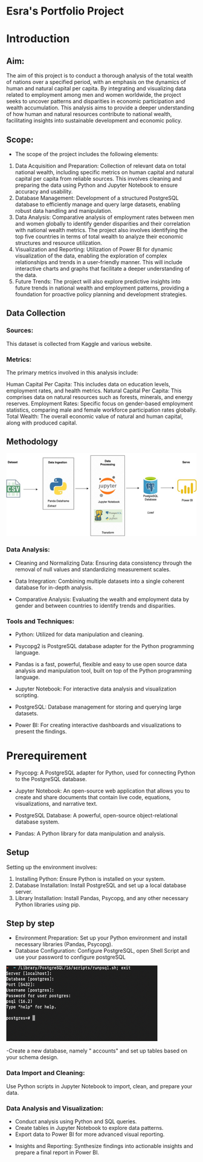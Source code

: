 # Esra's Portfolio Project

# Introduction
## Aim:
The aim of this project is to conduct a thorough analysis of the total wealth of nations over a specified period, with an emphasis on the dynamics of human and natural capital per capita. By integrating and visualizing data related to employment among men and women worldwide, the project seeks to uncover patterns and disparities in economic participation and wealth accumulation. This analysis aims to provide a deeper understanding of how human and natural resources contribute to national wealth, facilitating insights into sustainable development and economic policy.
## Scope:
- The scope of the project includes the following elements:

1.  Data Acquisition and Preparation: Collection of relevant data on total national wealth, including specific metrics on human capital and natural capital per capita from reliable sources. This involves cleaning and preparing the data using Python and Jupyter Notebook to ensure accuracy and usability.
2. Database Management: Development of a structured PostgreSQL database to efficiently manage and query large datasets, enabling robust data handling and manipulation.
3. Data Analysis: Comparative analysis of employment rates between men and women globally to identify gender disparities and their correlation with national wealth metrics. The project also involves identifying the top five countries in terms of total wealth to analyze their economic structures and resource utilization.
4. Visualization and Reporting: Utilization of Power BI for dynamic visualization of the data, enabling the exploration of complex relationships and trends in a user-friendly manner. This will include interactive charts and graphs that facilitate a deeper understanding of the data.
5.  Future Trends: The project will also explore predictive insights into future trends in national wealth and employment patterns, providing a foundation for proactive policy planning and development strategies.


## Data Collection
### Sources:
This dataset is collected from Kaggle and various website.

### Metrics:
The primary metrics involved in this analysis include:

Human Capital Per Capita: This includes data on education levels, employment rates, and health metrics.
Natural Capital Per Capita: This comprises data on natural resources such as forests, minerals, and energy reserves.
Employment Rates: Specific focus on gender-based employment statistics, comparing male and female workforce participation rates globally.
Total Wealth: The overall economic value of natural and human capital, along with produced capital.
## Methodology
![Method diagram](https://github.com/esradem/portfolio/blob/main/Wealtness_of_Countries/images/FA_Arch.jpeg?raw=true)<br />

### Data Analysis:
+ Cleaning and Normalizing Data: Ensuring data consistency through the removal of null values and standardizing measurement scales.

+ Data Integration: Combining multiple datasets into a single coherent database for in-depth analysis.

+ Comparative Analysis: Evaluating the wealth and employment data by gender and between countries to identify trends and disparities.
###  Tools and Techniques:
 + Python: Utilized for data manipulation and cleaning.
 - Psycopg2 is  PostgreSQL database adapter for the Python programming language.
 + Pandas is a fast, powerful, flexible and easy to use open source data analysis and manipulation tool,
built on top of the Python programming language.

- Jupyter Notebook: For interactive data analysis and visualization scripting.
+ PostgreSQL: Database management for storing and querying large datasets.
- Power BI: For creating interactive dashboards and visualizations to present the findings.

   

# Prerequirement 
+ Psycopg: A PostgreSQL adapter for Python, used for connecting Python to the PostgreSQL database.
- Jupyter Notebook: An open-source web application that allows you to create and share documents that contain live code, equations, visualizations, and narrative text.
+ PostgreSQL Database: A powerful, open-source object-relational database system.
- Pandas: A Python library for data manipulation and analysis.

## Setup
Setting up the environment involves:

1. Installing Python: Ensure Python is installed on your system.
2. Database Installation: Install PostgreSQL and set up a local database server.
3. Library Installation: Install Pandas, Psycopg, and any other necessary Python libraries using pip.
## Step by step 
+ Environment Preparation: Set up your Python environment and install necessary libraries (Pandas, Psycopg).
+ Database Configuration: Configure PostgreSQL, open Shell Script and use your password to configure postgreSQL<br />


<img src="https://github.com/esradem/portfolio/blob/main/Wealtness_of_Countries/images/Screenshot%202024-05-03%20at%2013.27.28.png?raw=true=5x5" width="400" height="200">





-Create a new database, namely " accounts" and set up tables based on your schema design.
###   Data Import and Cleaning:
 Use Python scripts in Jupyter Notebook to import, clean, and prepare your data.
### Data Analysis and Visualization:
- Conduct analysis using Python and SQL queries.
- Create tables in Jupyter Notebook to explore data patterns.
- Export data to Power BI for more advanced visual reporting.
+ Insights and Reporting: Synthesize findings into actionable insights and prepare a final report in Power BI.


